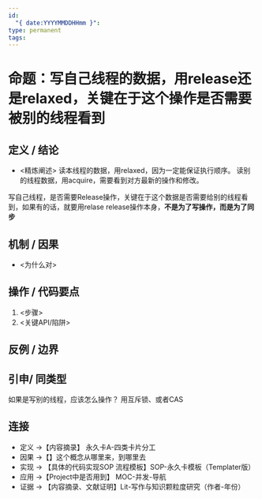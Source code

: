 ```yaml
---
id:
  "{ date:YYYYMMDDHHmm }":
type: permanent
tags:
---
```

# 命题：写自己线程的数据，用release还是relaxed，关键在于这个操作是否需要被别的线程看到
## 定义 / 结论
- <精炼阐述>
读本线程的数据，用relaxed，因为一定能保证执行顺序。
读别的线程数据，用acquire，需要看到对方最新的操作和修改。

写自己线程，是否需要Release操作，关键在于这个数据是否需要给别的线程看到，如果有的话，就要用relase
release操作本身，**不是为了写操作，而是为了同步**
## 机制 / 因果
- <为什么对>

## 操作 / 代码要点
1) <步骤>
2) <关键API/陷阱>

## 反例 / 边界


## 引申/ 同类型

如果是写别的线程，应该怎么操作？
用互斥锁、或者CAS

## 连接
- 定义 →【内容摘录】 永久卡A-四类卡片分工
- 因果 →【】这个概念从哪里来，到哪里去
- 实现 → 【具体的代码实现SOP 流程模板】SOP-永久卡模板（Templater版）
- 应用 →【Project中是否用到】 MOC-并发-导航
- 证据 → 【内容摘录、文献证明】Lit-写作与知识颗粒度研究（作者-年份）
